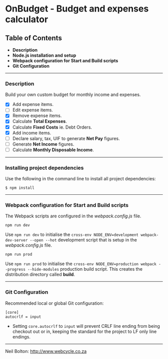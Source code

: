# OnBudget - Budget and expenses calculator

## Table of Contents

* **Description**
* **Node.js installation and setup**
* **Webpack configuration for Start and Build scripts**
* **Git Configuration**


***

### Description

Build your own custom budget for monthly income and expenses.

- [x] Add expense items.
- [ ] Edit expense items.
- [x] Remove expense items.
- [x] Calculate **Total Expenses**.
- [x] Calculate **Fixed Costs** ie. Debt Orders.
- [x] Add income items.
- [ ] Declare salary, tax, UIF to generate **Net Pay** figures.
- [ ] Generate **Net Income** figures.
- [ ] Calculate **Monthly Disposable Income**.

***

### Installing project dependencies

Use the following in the command line to install all project dependencies:

```
$ npm install
```

***

### Webpack configuration for Start and Build scripts

The Webpack scripts are configured in the *webpack.config.js* file.

```
npm run dev
```
Use `npm run dev` to initialise the `cross-env NODE_ENV=development webpack-dev-server --open --hot` development script that is setup in the *webpack.config.js* file.

```
npm run prod
```
Use `npm run prod` to initialise the `cross-env NODE_ENV=production webpack --progress --hide-modules` production build script. This creates the distribution directory called **build**.

***

### Git Configuration

Recommended local or global Git configuration:

```
[core]
autocrlf = input
```

- Setting `core.autocrlf` to `input` will prevent CRLF line ending from being checkout out or in, keeping the standard for the project to LF only line endings.

***

Neil Bolton: http://www.webcycle.co.za
